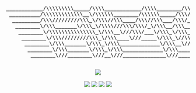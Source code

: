 <div align="center"><b><pre>
____________/\\\\\\\\\_____/\\\\____________/\\\\________/\\\\\\\\\_______        
 __________/\\\\\\\\\\\\\__\/\\\\\\________/\\\\\\_____/\\\////////________       
  _________/\\\/////////\\\_\/\\\//\\\____/\\\//\\\___/\\\/_________________      
   ________\/\\\_______\/\\\_\/\\\\///\\\/\\\/_\/\\\__/\\\___________________     
    ________\/\\\\\\\\\\\\\\\_\/\\\__\///\\\/___\/\\\_\/\\\___________________    
     ________\/\\\/////////\\\_\/\\\____\///_____\/\\\_\//\\\__________________   
      ________\/\\\_______\/\\\_\/\\\_____________\/\\\__\///\\\________________  
       ________\/\\\_______\/\\\_\/\\\_____________\/\\\____\////\\\\\\\\\_______ 
        ________\///________\///__\///______________\///________\/////////________
</pre></b></div>

<br>

<div align="center">
  <a href="https://skillicons.dev">
   <img src="https://skillicons.dev/icons?i=java,python,c,mysql,js,html,css,linux,bash,raspberrypi"/>
  </a>
</div>

<br>

<div align="center">
 <a href="https://leetcode.com/u/amchisa/" target="_blank"><img src="https://img.shields.io/badge/-amchisa-F89F1B?style=flat&logo=Leetcode&logoColor=white"/></a>
 <img src="https://img.shields.io/badge/takisyummy-5865F2?style=flat&logo=Discord&logoColor=white"/>
 <a href="mailto:chisa.alexander@gmail.com" target="_blank"><img src="https://img.shields.io/badge/-chisa.alexander@gmail.com-D14836?style=flat&logo=Gmail&logoColor=white"/></a>
 <a href="https://www.linkedin.com/in/alexchisa/" target="_blank"><img src="https://img.shields.io/badge/-LinkedIn%20|%20Alex%20Chisa-0077B5?style=flat&logo=Linkedin&logoColor=white"/></a>
</div>
